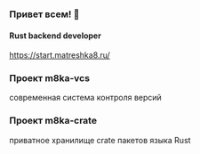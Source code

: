 ### Привет всем! 👋
#### Rust backend developer

https://start.matreshka8.ru/
### Проект m8ka-vcs
современная система контроля версий

### Проект m8ka-crate
приватное хранилище crate пакетов языка Rust
